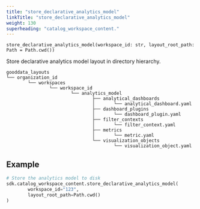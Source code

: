 ```yaml
---
title: "store_declarative_analytics_model"
linkTitle: "store_declarative_analytics_model"
weight: 130
superheading: "catalog_workspace_content."
---
```


<!-- TODO -->

``store_declarative_analytics_model(workspace_id: str, layout_root_path: Path = Path.cwd())``

Store declarative analytics model layout in directory hierarchy.

    gooddata_layouts
    └── organization_id
            └── workspaces
                    └── workspace_id
                            └── analytics_model
                                    ├── analytical_dashboards
                                    │       └── analytical_dashboard.yaml
                                    ├── dashboard_plugins
                                    │       └── dashboard_plugin.yaml
                                    ├── filter_contexts
                                    │       └── filter_context.yaml
                                    ├── metrics
                                    │       └── metric.yaml
                                    └── visualization_objects
                                            └── visualization_object.yaml

## Example

```Python
# Store the analytics model to disk
sdk.catalog_workspace_content.store_declarative_analytics_model(
        workspace_id="123",
        layout_root_path=Path.cwd()
)
```

